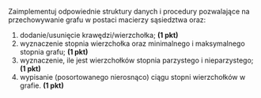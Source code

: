 Zaimplementuj odpowiednie struktury danych i procedury pozwalające na przechowywanie grafu w postaci macierzy sąsiedztwa oraz:
1. dodanie/usunięcie krawędzi/wierzchołka; **(1 pkt)**
2. wyznaczenie stopnia wierzchołka oraz minimalnego i maksymalnego stopnia grafu; **(1 pkt)**
3. wyznaczenie, ile jest wierzchołków stopnia parzystego i nieparzystego; **(1 pkt)**
4. wypisanie (posortowanego nierosnąco) ciągu stopni wierzchołków w grafie. **(1 pkt)**